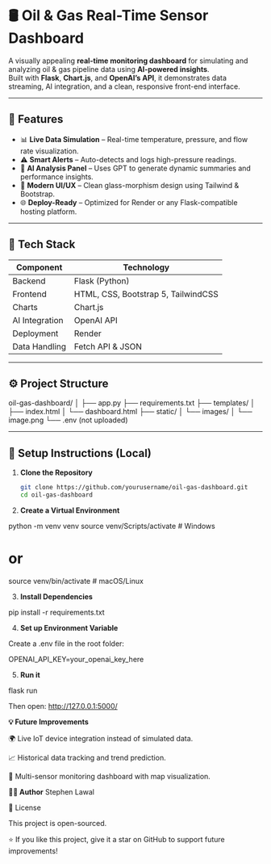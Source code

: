 # 🛢️ Oil & Gas Real-Time Sensor Dashboard

A visually appealing **real-time monitoring dashboard** for simulating and analyzing oil & gas pipeline data using **AI-powered insights**.  
Built with **Flask**, **Chart.js**, and **OpenAI’s API**, it demonstrates data streaming, AI integration, and a clean, responsive front-end interface.

---

## 🚀 Features

- 📊 **Live Data Simulation** – Real-time temperature, pressure, and flow rate visualization.
- ⚠️ **Smart Alerts** – Auto-detects and logs high-pressure readings.
- 🤖 **AI Analysis Panel** – Uses GPT to generate dynamic summaries and performance insights.
- 💎 **Modern UI/UX** – Clean glass-morphism design using Tailwind & Bootstrap.
- 🌐 **Deploy-Ready** – Optimized for Render or any Flask-compatible hosting platform.

---

## 🧱 Tech Stack

| Component | Technology |
|------------|-------------|
| Backend | Flask (Python) |
| Frontend | HTML, CSS, Bootstrap 5, TailwindCSS |
| Charts | Chart.js |
| AI Integration | OpenAI API |
| Deployment | Render |
| Data Handling | Fetch API & JSON |

---

## ⚙️ Project Structure

oil-gas-dashboard/
│
├── app.py
├── requirements.txt
├── templates/
│ ├── index.html
│ └── dashboard.html
├── static/
│ └── images/
│ └── image.png
└── .env (not uploaded)


---

## 🧩 Setup Instructions (Local)

1. **Clone the Repository**
   ```bash
   git clone https://github.com/yourusername/oil-gas-dashboard.git
   cd oil-gas-dashboard

2. **Create a Virtual Environment**

python -m venv venv
source venv/Scripts/activate   # Windows
# or
source venv/bin/activate       # macOS/Linux

3. **Install Dependencies**

pip install -r requirements.txt


4. **Set up Environment Variable**

Create a .env file in the root folder:

OPENAI_API_KEY=your_openai_key_here


5. **Run it**

flask run

Then open: http://127.0.0.1:5000/


**💡 Future Improvements**

🌍 Live IoT device integration instead of simulated data.

📈 Historical data tracking and trend prediction.

🧭 Multi-sensor monitoring dashboard with map visualization.


**👨‍💻 Author**
Stephen Lawal


🪪 License

This project is open-sourced.

⭐ If you like this project, give it a star on GitHub to support future improvements!
